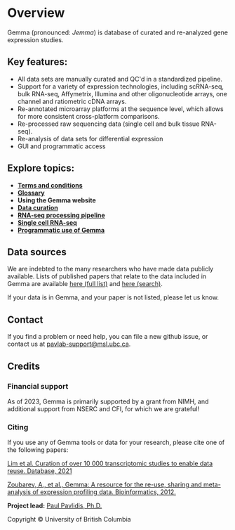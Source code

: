 # Overview
Gemma (pronounced: _Jemma_) is database of curated and re-analyzed gene expression studies. 

## Key features:
- All data sets are manually curated and QC'd in a standardized pipeline.
- Support for a variety of expression technologies, including scRNA-seq, bulk RNA-seq, Affymetrix, Illumina and other oligonucleotide arrays, one channel and ratiometric cDNA arrays.
- Re-annotated microarray platforms at the sequence level, which allows for more consistent cross-platform comparisons.
- Re-processed raw sequencing data (single cell and bulk tissue RNA-seq).
- Re-analysis of data sets for differential expression
- GUI and programmatic access

## Explore topics: 

 - **[Terms and conditions](terms.md)**
 - **[Glossary](glossary.md)**
 - **Using the Gemma website**
 - **[Data curation](curation.md)**
 - **[RNA-seq processing pipeline](rnaseq.md)**
 - **[Single cell RNA-seq](scrnaseq.md)**
 - **[Programmatic use of Gemma](programmatic.md)**


## Data sources
We are indebted to the many researchers who have made data publicly available. Lists of published papers that relate to the data included in Gemma are available [here (full list)](https://gemma.msl.ubc.ca/bibRef/showAllEeBibRefs.html) and [here (search)](https://gemma.msl.ubc.ca/bibRef/searchBibRefs.html).

If your data is in Gemma, and your paper is not listed, please let us know.

## Contact

If you find a problem or need help, you can file a new github issue, or contact us at [pavlab-support@msl.ubc.ca](mailto:pavlab-support@msl.ubc.ca).

## Credits

### Financial support

As of 2023, Gemma is primarily supported by a grant from NIMH, and additional support from NSERC and CFI, for which we are grateful!

### Citing

If you use any of Gemma tools or data for your research, please cite one of the following papers:

[Lim et al. Curation of over 10 000 transcriptomic studies to enable data reuse. Database, 2021](https://doi.org/10.1093/database/baab006)

[Zoubarev, A., et al., Gemma: A resource for the re-use, sharing and meta-analysis of expression profiling data. Bioinformatics, 2012.](http://dx.doi.org/doi:10.1093/bioinformatics/bts430)

**Project lead:**
[Paul Pavlidis, Ph.D.](http://pavlab.msl.ubc.ca/paul-pavlidis/)


Copyright © University of British Columbia
